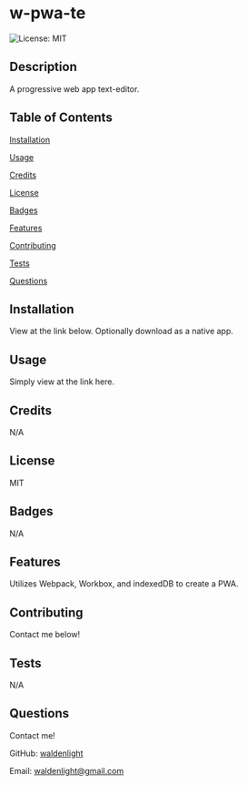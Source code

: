 # w-pwa-te
![License: MIT](https://img.shields.io/badge/License-MIT-yellow.svg)
## Description
A progressive web app text-editor.
## Table of Contents
[Installation](#installation)

[Usage](#usage)

[Credits](#credits)

[License](#license)

[Badges](#badges)

[Features](#features)

[Contributing](#contributing)

[Tests](#tests)

[Questions](#questions)
## Installation
View at the link below. Optionally download as a native app.
## Usage
Simply view at the link here.
## Credits
N/A
## License
MIT
## Badges
N/A
## Features
Utilizes Webpack, Workbox, and indexedDB to create a PWA.
## Contributing
Contact me below!
## Tests
N/A
## Questions
Contact me!

GitHub: [waldenlight](https://github.com/waldenlight)

Email: waldenlight@gmail.com